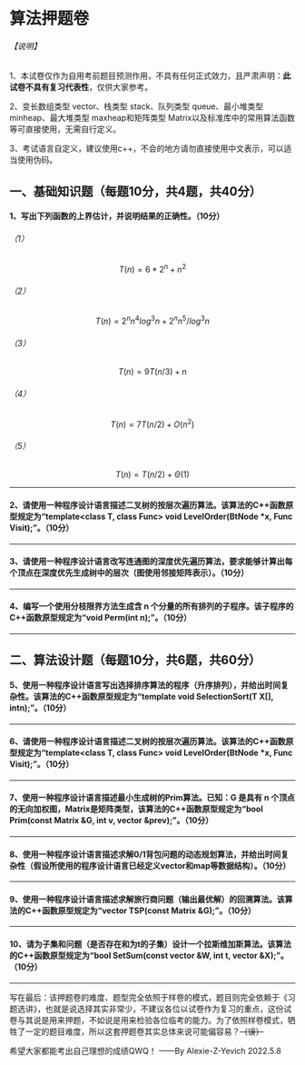 # 算法押题卷

###### 【说明】
1、本试卷仅作为自用考前题目预测作用，不具有任何正式效力，且严肃声明：**此试卷不具有复习代表性**，仅供大家参考。

2、变长数组类型 vector<T>、栈类型 stack<T>、队列类型 queue<T>、最小堆类型 minheap<T>、最大堆类型 maxheap<T>和矩阵类型 Matrix<T>以及标准库中的常用算法函数等可直接使用，无需自行定义。

3、考试语言自定义，建议使用c++，不会的地方请勿直接使用中文表示，可以适当使用伪码。



## 一、基础知识题（每题10分，共4题，共40分）

#### 1、写出下列函数的上界估计，并说明结果的正确性。（10分）

###### （1）

$$
T(n) = 6 * 2 ^ n + n ^ 2
$$

###### （2）

$$
T(n) = 2 ^ nn ^ 4log^3n + 2 ^ nn ^ 5 / log ^ 3 n
$$

###### （3）

$$
T(n) = 9T(n/3) + n
$$

###### （4）

$$
T(n) = 7T(n / 2) + O(n ^ 2)
$$

###### （5）

$$
T(n) = T(n/2) + Θ(1)
$$

------



#### 2、请使用一种程序设计语言描述二叉树的按层次遍历算法。该算法的C++函数原型规定为“template<class T, class Func> void LevelOrder(BtNode<T> *x, Func Visit);”。（10分）

------



#### 3、请使用一种程序设计语言改写连通图的深度优先遍历算法，要求能够计算出每个顶点在深度优先生成树中的层次（图使用邻接矩阵表示）。（10分）

------




#### 4、编写一个使用分枝限界方法生成含 n 个分量的所有排列的子程序。该子程序的C++函数原型规定为“void Perm(int n);”。（10分）

------



## 二、算法设计题（每题10分，共6题，共60分）

#### 5、使用一种程序设计语言写出选择排序算法的程序（升序排列），并给出时间复杂性。该算法的C++函数原型规定为“template<class T> void SelectionSort(T X[], intn);”。（10分）

------



#### 6、请使用一种程序设计语言描述二叉树的按层次遍历算法。该算法的C++函数原型规定为“template<class T, class Func> void LevelOrder(BtNode<T> *x, Func Visit);”。（10分）

------



#### 7、使用一种程序设计语言描述最小生成树的Prim算法。已知：G 是具有 n 个顶点的无向加权图，Matrix是矩阵类型，该算法的C++函数原型规定为“bool Prim(const Matrix<double> &G, int v, vector<int> &prev);”。（10分）
------



#### 8、使用一种程序设计语言描述求解0/1背包问题的动态规划算法，并给出时间复杂性（假设所使用的程序设计语言已经定义vector和map等数据结构）。（10分）
------



#### 9、使用一种程序设计语言描述求解旅行商问题（输出最优解）的回溯算法。该算法的C++函数原型规定为“vector<int> TSP(const Matrix<double> &G);”。（10分）

------



#### 10、请为子集和问题（是否存在和为t的子集）设计一个拉斯维加斯算法。该算法的C++函数原型规定为“bool SetSum(const vector<int> &W, int t, vector<bool> &X);”。（10分）
------



写在最后：该押题卷的难度、题型完全依照于样卷的模式，题目则完全依赖于《习题选讲》，也就是说选择其实非常少，不建议各位以试卷作为复习的重点，这份试卷与其说是用来押题，不如说是用来检验各位临考的能力。为了依照样卷模式，牺牲了一定的题目难度，所以这套押题卷其实总体来说可能偏容易？~~（误）~~

希望大家都能考出自己理想的成绩QWQ！                                                                                                         ——By Alexie-Z-Yevich 2022.5.8

